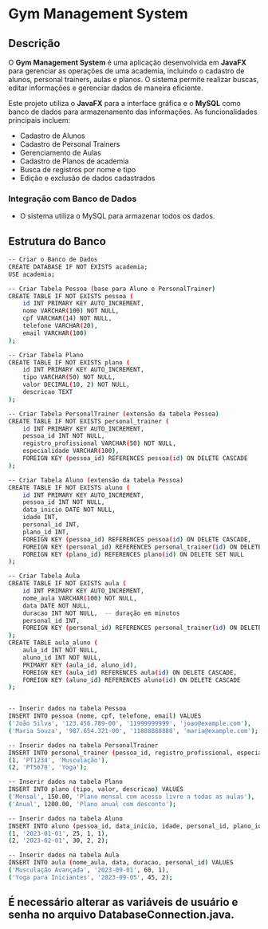 # Gym Management System

## Descrição

O **Gym Management System** é uma aplicação desenvolvida em **JavaFX** para gerenciar as operações de uma academia, incluindo o cadastro de alunos, personal trainers, aulas e planos. O sistema permite realizar buscas, editar informações e gerenciar dados de maneira eficiente.

Este projeto utiliza o **JavaFX** para a interface gráfica e o **MySQL** como banco de dados para armazenamento das informações. As funcionalidades principais incluem:

- Cadastro de Alunos
- Cadastro de Personal Trainers
- Gerenciamento de Aulas
- Cadastro de Planos de academia
- Busca de registros por nome e tipo
- Edição e exclusão de dados cadastrados

### Integração com Banco de Dados

- O sistema utiliza o MySQL para armazenar todos os dados.

## Estrutura do Banco

```bash
-- Criar o Banco de Dados
CREATE DATABASE IF NOT EXISTS academia;
USE academia;

-- Criar Tabela Pessoa (base para Aluno e PersonalTrainer)
CREATE TABLE IF NOT EXISTS pessoa (
    id INT PRIMARY KEY AUTO_INCREMENT,
    nome VARCHAR(100) NOT NULL,
    cpf VARCHAR(14) NOT NULL,
    telefone VARCHAR(20),
    email VARCHAR(100)
);

-- Criar Tabela Plano
CREATE TABLE IF NOT EXISTS plano (
    id INT PRIMARY KEY AUTO_INCREMENT,
    tipo VARCHAR(50) NOT NULL,
    valor DECIMAL(10, 2) NOT NULL,
    descricao TEXT
);

-- Criar Tabela PersonalTrainer (extensão da tabela Pessoa)
CREATE TABLE IF NOT EXISTS personal_trainer (
    id INT PRIMARY KEY AUTO_INCREMENT,
    pessoa_id INT NOT NULL,
    registro_profissional VARCHAR(50) NOT NULL,
    especialidade VARCHAR(100),
    FOREIGN KEY (pessoa_id) REFERENCES pessoa(id) ON DELETE CASCADE
);

-- Criar Tabela Aluno (extensão da tabela Pessoa)
CREATE TABLE IF NOT EXISTS aluno (
    id INT PRIMARY KEY AUTO_INCREMENT,
    pessoa_id INT NOT NULL,
    data_inicio DATE NOT NULL,
    idade INT,
    personal_id INT,
    plano_id INT,
    FOREIGN KEY (pessoa_id) REFERENCES pessoa(id) ON DELETE CASCADE,
    FOREIGN KEY (personal_id) REFERENCES personal_trainer(id) ON DELETE SET NULL,
    FOREIGN KEY (plano_id) REFERENCES plano(id) ON DELETE SET NULL
);

-- Criar Tabela Aula
CREATE TABLE IF NOT EXISTS aula (
    id INT PRIMARY KEY AUTO_INCREMENT,
    nome_aula VARCHAR(100) NOT NULL,
    data DATE NOT NULL,
    duracao INT NOT NULL,  -- duração em minutos
    personal_id INT,
    FOREIGN KEY (personal_id) REFERENCES personal_trainer(id) ON DELETE SET NULL
);
CREATE TABLE aula_aluno (
    aula_id INT NOT NULL,
    aluno_id INT NOT NULL,
    PRIMARY KEY (aula_id, aluno_id),
    FOREIGN KEY (aula_id) REFERENCES aula(id) ON DELETE CASCADE,
    FOREIGN KEY (aluno_id) REFERENCES aluno(id) ON DELETE CASCADE
);


-- Inserir dados na tabela Pessoa
INSERT INTO pessoa (nome, cpf, telefone, email) VALUES
('João Silva', '123.456.789-00', '11999999999', 'joao@example.com'),
('Maria Souza', '987.654.321-00', '11888888888', 'maria@example.com');

-- Inserir dados na tabela PersonalTrainer
INSERT INTO personal_trainer (pessoa_id, registro_profissional, especialidade) VALUES
(1, 'PT1234', 'Musculação'),
(2, 'PT5678', 'Yoga');

-- Inserir dados na tabela Plano
INSERT INTO plano (tipo, valor, descricao) VALUES
('Mensal', 150.00, 'Plano mensal com acesso livre a todas as aulas'),
('Anual', 1200.00, 'Plano anual com desconto');

-- Inserir dados na tabela Aluno
INSERT INTO aluno (pessoa_id, data_inicio, idade, personal_id, plano_id) VALUES
(1, '2023-01-01', 25, 1, 1),
(2, '2023-02-01', 30, 2, 2);

-- Inserir dados na tabela Aula
INSERT INTO aula (nome_aula, data, duracao, personal_id) VALUES
('Musculação Avançada', '2023-09-01', 60, 1),
('Yoga para Iniciantes', '2023-09-05', 45, 2);


```

## É necessário alterar as variáveis de usuário e senha no arquivo DatabaseConnection.java.
